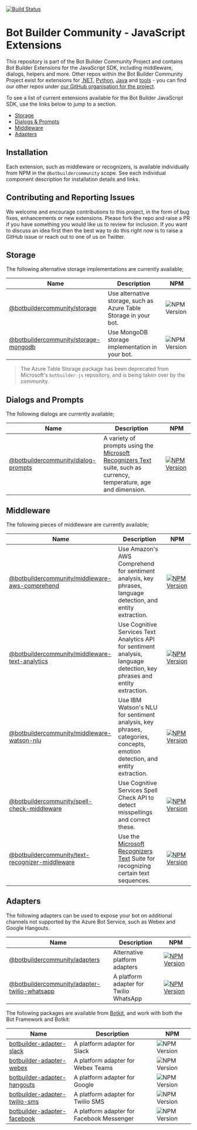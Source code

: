 [![Build Status](https://dev.azure.com/BotBuilder-Community/js/_apis/build/status/BotBuilderCommunity.botbuilder-community-js?branchName=master)](https://dev.azure.com/BotBuilder-Community/js/_build/latest?definitionId=3&branchName=master)
# Bot Builder Community - JavaScript Extensions

This repository is part of the Bot Builder Community Project and contains Bot Builder Extensions for the JavaScript SDK, including middleware, dialogs, helpers and more. Other repos within the Bot Builder Community Project exist for extensions for [.NET](https://github.com/BotBuilderCommunity/botbuilder-community-dotnet), [Python](https://github.com/BotBuilderCommunity/botbuilder-community-python), [Java](https://github.com/BotBuilderCommunity/botbuilder-community-java) and [tools](https://github.com/BotBuilderCommunity/botbuilder-community-tools) - you can find our other repos under [our GitHub organisation for the project](https://github.com/BotBuilderCommunity/).

To see a list of current extensions available for the Bot Builder JavaScript SDK, use the links below to jump to a section.

* [Storage](#storage)
* [Dialogs & Prompts](#dialogs-and-prompts)
* [Middleware](#middleware)
* [Adapters](#adapters)

## Installation

Each extension, such as middleware or recognizers, is available individually from NPM in the `@botbuildercommunity` scope. See each individual component description for installation details and links.

## Contributing and Reporting Issues

We welcome and encourage contributions to this project, in the form of bug fixes, enhancements or new extensions. Please fork the repo and raise a PR if you have something you would like us to review for inclusion. If you want to discuss an idea first then the best way to do this right now is to raise a GitHub issue or reach out to one of us on Twitter.

## Storage

The following alternative storage implementations are currently available;

| Name | Description | NPM |
| ---- | ----------- | ----- |
| [@botbuildercommunity/storage](libraries/botbuilder-storage/README.md) | Use alternative storage, such as Azure Table Storage in your bot. | ![NPM Version](https://img.shields.io/npm/v/@botbuildercommunity/storage.svg) |
| [@botbuildercommunity/storage-mongodb](libraries/botbuilder-storage-mongodb/README.md) | Use MongoDB storage implementation in your bot. | ![NPM Version](https://img.shields.io/npm/v/@botbuildercommunity/storage-mongodb.svg) |

> The Azure Table Storage package has been deprecated from Microsoft's `botbuilder-js` repository, and is being taken over by the community.

## Dialogs and Prompts
The following dialogs are currently available;

| Name | Description | NPM |
| ---- | ----------- | ----- |
| [@botbuildercommunity/dialog-prompts](libraries/botbuilder-dialog-prompts/README.md) | A variety of prompts using the [Microsoft Recognizers Text](https://github.com/microsoft/Recognizers-Text) suite, such as currency, temperature, age and dimension.  | [![NPM Version](https://img.shields.io/npm/v/@botbuildercommunity/dialog-prompts.svg)](https://www.npmjs.com/package/@botbuildercommunity/dialog-prompts) |

## Middleware

The following pieces of middleware are currently available;

| Name | Description | NPM |
| ---- | ----------- | ------- |
| [@botbuildercommunity/middleware-aws-comprehend](libraries/botbuilder-middleware-aws-comprehend/README.md) | Use Amazon's AWS Comprehend for sentiment analysis, key phrases, language detection, and entity extraction. | [![NPM Version](https://img.shields.io/npm/v/@botbuildercommunity/middleware-aws-comprehend.svg)](https://www.npmjs.com/package/@botbuildercommunity/middleware-aws-comprehend) |
| [@botbuildercommunity/middleware-text-analytics](libraries/botbuilder-middleware-text-analytics/README.md) | Use Cognitive Services Text Analytics API for sentiment analysis, language detection, key phrases and entity extraction. | [![NPM Version](https://img.shields.io/npm/v/@botbuildercommunity/middleware-text-analytics.svg)](https://www.npmjs.com/package/@botbuildercommunity/middleware-text-analytics) |
| [@botbuildercommunity/middleware-watson-nlu](libraries/botbuilder-middleware-watson-nlu/README.md) | Use IBM Watson's NLU for sentiment analysis, key phrases, categories, concepts, emotion detection, and entity extraction. | [![NPM Version](https://img.shields.io/npm/v/@botbuildercommunity/middleware-watson-nlu.svg)](https://www.npmjs.com/package/@botbuildercommunity/middleware-watson-nlu) |
| [@botbuildercommunity/spell-check-middleware](libraries/botbuilder-spell-check-middleware/README.md) | Use Cognitive Services Spell Check API to detect misspellings and correct these. | [![NPM Version](https://img.shields.io/npm/v/@botbuildercommunity/spell-check-middleware.svg)](https://www.npmjs.com/package/@botbuildercommunity/spell-check-middleware) |
| [@botbuildercommunity/text-recognizer-middleware](libraries/botbuilder-text-recognizer-middleware/README.md) | Use the [Microsoft Recognizers Text](https://github.com/microsoft/Recognizers-Text) Suite for recognizing certain text sequences. | [![NPM Version](https://img.shields.io/npm/v/@botbuildercommunity/text-recognizer-middleware.svg)](https://www.npmjs.com/package/@botbuildercommunity/text-recognizer-middleware) |

## Adapters

The following adapters can be used to expose your bot on additional channels not supported by the Azure Bot Service, such as Webex and Google Hangouts.

| Name | Description | NPM |
| ---- | ----------- | ------- |
| [@botbuildercommunity/adapters](libraries/botbuilder-adapters/README.md) | Alternative platform adapters | [![NPM Version](https://img.shields.io/npm/v/@botbuildercommunity/adapters.svg)](https://www.npmjs.com/package/@botbuildercommunity/adapters) |
| [@botbuildercommunity/adapter-twilio-whatsapp](libraries/botbuilder-adapter-twilio-whatsapp/README.md) | A platform adapter for Twilio WhatsApp | [![NPM Version](https://img.shields.io/npm/v/@botbuildercommunity/adapter-twilio-whatsapp.svg)](https://www.npmjs.com/package/@botbuildercommunity/adapter-twilio-whatsapp) |

The following packages are available from [Botkit](https://github.com/howdyai/botkit), and work with both the Bot Framework and Botkit:

| Name | Description | NPM |
| ---- | ----------- | ------- |
| [botbuilder-adapter-slack](https://github.com/howdyai/botkit/tree/master/packages/botbuilder-adapter-slack#readme) | A platform adapter for Slack | ![NPM Version](https://img.shields.io/npm/v/botbuilder-adapter-slack.svg)
| [botbuilder-adapter-webex](https://github.com/howdyai/botkit/tree/master/packages/botbuilder-adapter-webex#readme) | A platform adapter for Webex Teams| ![NPM Version](https://img.shields.io/npm/v/botbuilder-adapter-webex.svg)
| [botbuilder-adapter-hangouts](https://github.com/howdyai/botkit/tree/master/packages/botbuilder-adapter-hangouts#readme) | A platform adapter for Google | ![NPM Version](https://img.shields.io/npm/v/botbuilder-adapter-hangouts.svg)
| [botbuilder-adapter-twilio-sms](https://github.com/howdyai/botkit/tree/master/packages/botbuilder-adapter-twilio-sms#readme) | A platform adapter for Twilio SMS | ![NPM Version](https://img.shields.io/npm/v/botbuilder-adapter-twilio-sms.svg)
| [botbuilder-adapter-facebook](https://github.com/howdyai/botkit/tree/master/packages/botbuilder-adapter-facebook#readme) | A platform adapter for Facebook Messenger | ![NPM Version](https://img.shields.io/npm/v/botbuilder-adapter-facebook.svg)